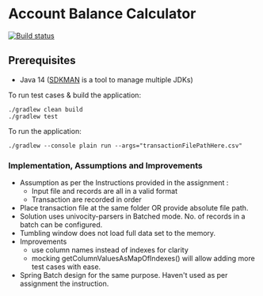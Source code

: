 Account Balance Calculator
===================

[![Build status](https://badge.buildkite.com/4b6801183d5fa7c45202b7f264577db4d1ce8443e213796f5c.svg)]()

## Prerequisites

- Java 14 ([SDKMAN](https://sdkman.io/install) is a tool to manage multiple JDKs)

To run test cases & build the application:
```
./gradlew clean build
./gradlew test
```
To run the application:
```
./gradlew --console plain run --args="transactionFilePathHere.csv"
```
### Implementation, Assumptions and Improvements
- Assumption as per the Instructions provided in the assignment : 
  - Input file and records are all in a valid format
  - Transaction are recorded in order
- Place transaction file at the same folder OR provide absolute file path.
- Solution uses univocity-parsers in Batched mode. No. of records in a batch can be configured.
- Tumbling window does not load full data set to the memory.
- Improvements
  - use column names instead of indexes for clarity
  - mocking getColumnValuesAsMapOfIndexes() will allow adding more test cases with ease.
- Spring Batch design for the same purpose. Haven't used as per assignment the instruction. 
